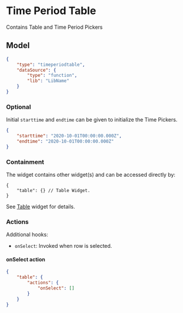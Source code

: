 # Time Period Table

Contains Table and Time Period Pickers

## Model

```json
{
    "type": "timeperiodtable",
    "dataSource": {
        "type": "function",
        "lib": "LibName"
    }
}
```

### Optional

Initial `starttime` and `endtime` can be given to initialize the Time Pickers.

```json
{
    "starttime": "2020-10-01T00:00:00.000Z",
    "endtime": "2020-10-01T00:00:00.000Z"
}
```

### Containment

The widget contains other widget(s) and can be accessed directly by:

```jsonc
{
    "table": {} // Table Widget.
}
```

See [Table](../table/README.md) widget for details.

### Actions

Additional hooks:

- `onSelect`: Invoked when row is selected.

#### onSelect action

```json
{
    "table": {
        "actions": {
            "onSelect": []
        }
    }
}
```
